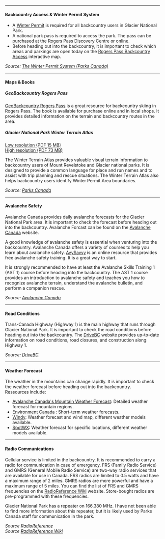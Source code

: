 ***

#### Backcountry Access & Winter Permit System
- A [Winter Permit](https://parks.canada.ca/pn-np/bc/glacier/visit/hiver-winter/ski) is required for all backcountry users in Glacier National Park.  
- A national park pass is required to access the park. The pass can be purchased at the Rogers Pass Discovery Centre or online.  
- Before heading out into the backcountry, it is important to check which areas and parkings are open today on the [Rogers Pass Backcountry Access](https://www.pc.gc.ca/apps/Rogers-Pass) interactive map.

*Source: [The Winter Permit System (Parks Canada)](https://parks.canada.ca/pn-np/bc/glacier/visit/hiver-winter/ski)*

***

#### Maps & Books
##### *GeoBackcountry Rogers Pass*
[GeoBackcountry Rogers Pass](https://www.geobackcountry.com/ ) is a great resource for backcountry skiing in Rogers Pass. The book is available for purchase online and in local shops. It provides detailed information on the terrain and backcountry routes in the area.

#####  *Glacier National Park Winter Terrain Atlas*
[Low resolution (PDF 15 MB)](https://pcweb2.azureedge.net/-/media/pn-np/bc/glacier/WET4/visit/winter/ski/atlas/en-terrain-atlas-2019-web.pdf)  
[High resolution (PDF 73 MB)](https://pcweb2.azureedge.net/-/media/pn-np/bc/glacier/WET4/visit/winter/ski/atlas/en-terrain-atlas-2019-large.pdf)  

The Winter Terrain Atlas provides valuable visual terrain information to backcountry users of Mount Revelstoke and Glacier national parks. It is designed to provide a common language for place and run names and to assist with trip planning and rescue situations. The Winter Terrain Atlas also helps backcountry users identify Winter Permit Area boundaries.  

*Source: [Parks Canada](https://parks.canada.ca/pn-np/bc/glacier/visit/hiver-winter/ski/atlas)*

***

#### Avalanche Safety
Avalanche Canada provides daily avalanche forecasts for the Glacier National Park area. It is important to check the forecast before heading out into the backcountry. Avalanche Forcast can be found on the [Avalanche Canada](https://www.avalanche.ca/) website.

A good knowledge of avalanche safety is essential when venturing into the backcountry. Avalanche Canada offers a variety of courses to help you learn about avalanche safety. [AvySavvy](https://avysavvy.avalanche.ca/en-ca) is an online resource that provides free avalanche safety training. It is a great way to start.

It is strongly recommended to have at least the Avalanche Skills Training 1 (AST 1) course before heading into the backcountry. The AST 1 course provides an introduction to avalanche safety and teaches you how to recognize avalanche terrain, understand the avalanche bulletin, and perform a companion rescue.

*Source: [Avalanche Canada](https://avalanche.ca/education)*

***

#### Road Conditions
Trans-Canada Highway (Highway 1) is the main highway that runs through Glacier National Park. It is important to check the road conditions before heading out into the backcountry. The [DriveBC](https://drivebc.ca/) website provides up-to-date information on road conditions, road closures, and construction along Highway 1.

*Source: [DriveBC](https://drivebc.ca/)*

***

#### Weather Forecast
The weather in the mountains can change rapidly. It is important to check the weather forecast before heading out into the backcountry.  
Ressources include:
- [Avalanche Canada's Mountain Weather Forecast](https://www.avalanche.ca/weather/forecast): Detailed weather forecast for mountain regions.
- [Environment Canada](https://weather.gc.ca/) : Short-term weather forecasts.
- [Windy](https://www.windy.com/): Weather forecast and wind map, different weather models available.
- [SpotWX](https://spotwx.com/): Weather forecast for specific locations, different weather models available.

***

#### Radio Communications
Cellular service is limited in the backcountry. It is recommended to carry a radio for communication in case of emergency.
FRS (Family Radio Service) and GMRS (General Mobile Radio Service) are two-way radio services that are available for use in Canada. FRS radios are limited to 0.5 watts and have a maximum range of 2 miles. GMRS radios are more powerful and have a maximum range of 5 miles. You can find the list of FRS and GMRS frequencies on the [RadioReference Wiki](https://wiki.radioreference.com/index.php/FRS/GMRS_combined_channel_chart) website. Store-bought radios are pre-programmed with these frequencies.  

Glacier National Park has a repeater on 166.380 MHz. I have not been able to find more information about this repeater, but it is likely used by Parks Canada staff for communication in the park.  

*Source [RadioReference](https://www.radioreference.com/db/subcat/55939)*  
*Source [RadioReference Wiki](https://wiki.radioreference.com/index.php/FRS/GMRS_combined_channel_chart)*
